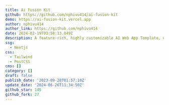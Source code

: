 ```yaml
---
title: Ai Fusion Kit
github: https://github.com/nphivu414/ai-fusion-kit
demo: https://ai-fusion-kit.vercel.app
author: nphivu414
author_link: https://github.com/nphivu414
date: 2024-02-19T03:58:13.049Z
description: A feature-rich, highly customizable AI Web App Template, empowered by Next.js.
ssg:
  - Nextjs
css:
  - Tailwind
  - PostCSS
cms: []
category: []
draft: false
publish_date: '2023-09-28T01:57:18Z'
update_date: '2024-06-26T11:34:50Z'
github_star: 145
github_fork: 27
---
```

